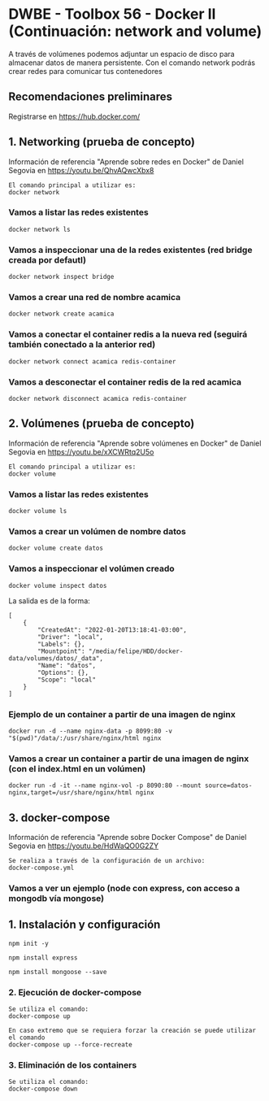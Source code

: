 # DWBE - Toolbox 56 - Docker II (Continuación: network and volume)
A través de volúmenes podemos adjuntar un espacio de disco para almacenar datos de manera persistente. Con el comando network podrás crear redes para comunicar tus contenedores


## Recomendaciones preliminares
Registrarse en https://hub.docker.com/


## 1. Networking (prueba de concepto)

Información de referencia "Aprende sobre redes en Docker" de Daniel Segovia en https://youtu.be/QhvAQwcXbx8
    
    El comando principal a utilizar es:
    docker network

### Vamos a listar las redes existentes

    docker network ls

### Vamos a inspeccionar una de la redes existentes (red bridge creada por defautl)

    docker network inspect bridge
    
### Vamos a crear una red de nombre acamica

    docker network create acamica

### Vamos a conectar el container redis a la nueva red (seguirá también conectado a la anterior red)
    docker network connect acamica redis-container

### Vamos a desconectar el container redis de la red acamica
    docker network disconnect acamica redis-container

## 2. Volúmenes (prueba de concepto)

Información de referencia "Aprende sobre volúmenes en Docker" de Daniel Segovia en https://youtu.be/xXCWRtq2U5o
    
    El comando principal a utilizar es:
    docker volume

### Vamos a listar las redes existentes  

    docker volume ls

### Vamos a crear un volúmen de nombre datos

    docker volume create datos

###  Vamos a inspeccionar el volúmen creado

    docker volume inspect datos


La salida es de la forma:

    [
        {
            "CreatedAt": "2022-01-20T13:18:41-03:00",
            "Driver": "local",
            "Labels": {},
            "Mountpoint": "/media/felipe/HDD/docker-data/volumes/datos/_data",
            "Name": "datos",
            "Options": {},
            "Scope": "local"
        }
    ]    
### Ejemplo de un container a partir de una imagen de nginx

    docker run -d --name nginx-data -p 8099:80 -v "$(pwd)"/data/:/usr/share/nginx/html nginx


### Vamos a crear un container a partir de una imagen de nginx (con el index.html en un volúmen)

    docker run -d -it --name nginx-vol -p 8090:80 --mount source=datos-nginx,target=/usr/share/nginx/html nginx



## 3. docker-compose

Información de referencia "Aprende sobre Docker Compose" de Daniel Segovia en https://youtu.be/HdWaQO0G2ZY
    
    Se realiza a través de la configuración de un archivo:
    docker-compose.yml

### Vamos a ver un ejemplo (node con express, con acceso a mongodb vía mongose)

## 1. Instalación y configuración
    npm init -y

    npm install express

    npm install mongoose --save

### 2. Ejecución de docker-compose

    Se utiliza el comando:
    docker-compose up

    En caso extremo que se requiera forzar la creación se puede utilizar el comando
    docker-compose up --force-recreate

### 3. Eliminación de los containers

    Se utiliza el comando:
    docker-compose down


